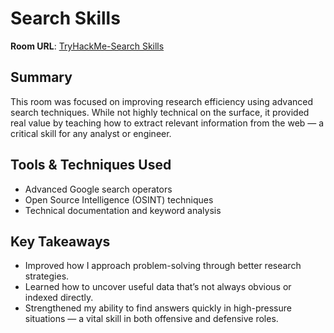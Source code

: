 # Search Skills

**Room URL**: [TryHackMe-Search Skills](https://tryhackme.com/room/searchskills)

## Summary
This room was focused on improving research efficiency using advanced search techniques. While not highly technical on the surface, it provided real value by teaching how to extract relevant information from the web — a critical skill for any analyst or engineer.

## Tools & Techniques Used
- Advanced Google search operators
- Open Source Intelligence (OSINT) techniques
- Technical documentation and keyword analysis

## Key Takeaways
- Improved how I approach problem-solving through better research strategies.
- Learned how to uncover useful data that’s not always obvious or indexed directly.
- Strengthened my ability to find answers quickly in high-pressure situations — a vital skill in both offensive and defensive roles.
